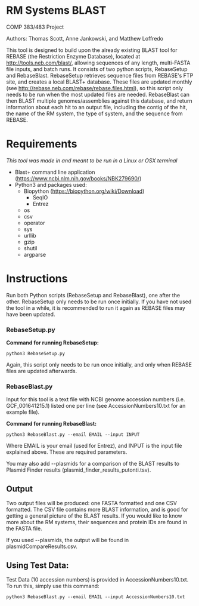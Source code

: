 # RM Systems BLAST
COMP 383/483 Project

Authors: Thomas Scott, Anne Jankowski, and Matthew Loffredo

This tool is designed to build upon the already existing BLAST tool for REBASE (the Restriction Enzyme Database), located at http://tools.neb.com/blast/, allowing sequences of any length, multi-FASTA file inputs, and batch runs. It consists of two python scripts, RebaseSetup and RebaseBlast. RebaseSetup retrieves sequence files from REBASE's FTP site, and creates a local BLAST+ database. These files are updated monthly (see http://rebase.neb.com/rebase/rebase.files.html), so this script only needs to be run when the most updated files are needed. RebaseBlast can then BLAST multiple genomes/assemblies against this database, and return information about each hit to an output file, including the contig of the hit, the name of the RM system, the type of system, and the sequence from REBASE.

# Requirements

_This tool was made in and meant to be run in a Linux or OSX terminal_

* Blast+ command line application (https://www.ncbi.nlm.nih.gov/books/NBK279690/)
* Python3 and packages used:
  * Biopython (https://biopython.org/wiki/Download)
    * SeqIO
    * Entrez
  * os
  * csv
  * operator
  * sys
  * urllib
  * gzip
  * shutil
  * argparse

# Instructions

Run both Python scripts (RebaseSetup and RebaseBlast), one after the other. RebaseSetup only needs to be run once initially. If you have not used the tool in a while, it is recommended to run it again as REBASE files may have been updated.

### RebaseSetup.py

**Command for running RebaseSetup:**
```
python3 RebaseSetup.py
```

Again, this script only needs to be run once initially, and only when REBASE files are updated afterwards.

### RebaseBlast.py

Input for this tool is a text file with NCBI genome accession numbers (i.e. GCF_001641215.1) listed one per line (see AccessionNumbers10.txt for an example file).

**Command for running RebaseBlast:**
```
python3 RebaseBlast.py --email EMAIL --input INPUT
```

Where EMAIL is your email (used for Entrez), and INPUT is the input file explained above. These are required parameters.

You may also add --plasmids for a comparison of the BLAST results to Plasmid Finder results (plasmid_finder_results_putonti.tsv).

## Output

Two output files will be produced: one FASTA formatted and one CSV formatted. The CSV file contains more BLAST information, and is good for getting a general picture of the BLAST results. If you would like to know more about the RM systems, their sequences and protein IDs are found in the FASTA file.

If you used --plasmids, the output will be found in plasmidCompareResults.csv.

## Using Test Data:

Test Data (10 accession numbers) is provided in AccessionNumbers10.txt. To run this, simply use this command:

```
python3 RebaseBlast.py --email EMAIL --input AccessionNumbers10.txt
```
